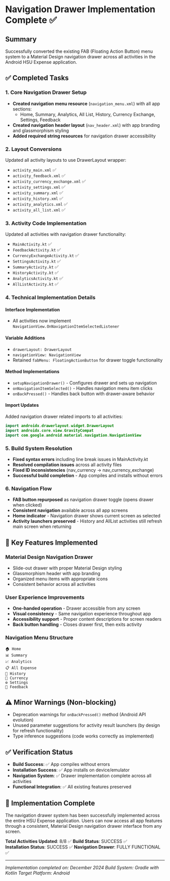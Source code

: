 # Navigation Drawer Implementation Complete ✅

## Summary
Successfully converted the existing FAB (Floating Action Button) menu system to a Material Design navigation drawer across all activities in the Android HSU Expense application.

## ✅ Completed Tasks

### 1. Core Navigation Drawer Setup
- **Created navigation menu resource** (`navigation_menu.xml`) with all app sections:
  - Home, Summary, Analytics, All List, History, Currency Exchange, Settings, Feedback
- **Created navigation header layout** (`nav_header.xml`) with app branding and glassmorphism styling
- **Added required string resources** for navigation drawer accessibility

### 2. Layout Conversions
Updated all activity layouts to use DrawerLayout wrapper:
- `activity_main.xml` ✅
- `activity_feedback.xml` ✅  
- `activity_currency_exchange.xml` ✅
- `activity_settings.xml` ✅
- `activity_summary.xml` ✅
- `activity_history.xml` ✅
- `activity_analytics.xml` ✅
- `activity_all_list.xml` ✅

### 3. Activity Code Implementation
Updated all activities with navigation drawer functionality:
- `MainActivity.kt` ✅
- `FeedbackActivity.kt` ✅
- `CurrencyExchangeActivity.kt` ✅
- `SettingsActivity.kt` ✅
- `SummaryActivity.kt` ✅
- `HistoryActivity.kt` ✅
- `AnalyticsActivity.kt` ✅
- `AllListActivity.kt` ✅

### 4. Technical Implementation Details

#### Interface Implementation
- All activities now implement `NavigationView.OnNavigationItemSelectedListener`

#### Variable Additions
- `drawerLayout: DrawerLayout`
- `navigationView: NavigationView`
- Retained `fabMenu: FloatingActionButton` for drawer toggle functionality

#### Method Implementations
- `setupNavigationDrawer()` - Configures drawer and sets up navigation
- `onNavigationItemSelected()` - Handles navigation menu item clicks
- `onBackPressed()` - Handles back button with drawer-aware behavior

#### Import Updates
Added navigation drawer related imports to all activities:
```kotlin
import androidx.drawerlayout.widget.DrawerLayout
import androidx.core.view.GravityCompat
import com.google.android.material.navigation.NavigationView
```

### 5. Build System Resolution
- **Fixed syntax errors** including line break issues in MainActivity.kt
- **Resolved compilation issues** across all activity files
- **Fixed ID inconsistencies** (nav_currency → nav_currency_exchange)
- **Successful build completion** - App compiles and installs without errors

### 6. Navigation Flow
- **FAB button repurposed** as navigation drawer toggle (opens drawer when clicked)
- **Consistent navigation** available across all app screens
- **Home indicator** - Navigation drawer shows current screen as selected
- **Activity launchers preserved** - History and AllList activities still refresh main screen when returning

## 🎯 Key Features Implemented

### Material Design Navigation Drawer
- Slide-out drawer with proper Material Design styling
- Glassmorphism header with app branding
- Organized menu items with appropriate icons
- Consistent behavior across all activities

### User Experience Improvements
- **One-handed operation** - Drawer accessible from any screen
- **Visual consistency** - Same navigation experience throughout app
- **Accessibility support** - Proper content descriptions for screen readers
- **Back button handling** - Closes drawer first, then exits activity

### Navigation Menu Structure
```
🏠 Home
📊 Summary  
📈 Analytics
📋 All Expense
📜 History
💱 Currency
⚙️ Settings
💬 Feedback
```

## ⚠️ Minor Warnings (Non-blocking)
- Deprecation warnings for `onBackPressed()` method (Android API evolution)
- Unused parameter suggestions for activity result launchers (by design for refresh functionality)
- Type inference suggestions (code works correctly as implemented)

## ✅ Verification Status
- **Build Success**: ✅ App compiles without errors
- **Installation Success**: ✅ App installs on device/emulator  
- **Navigation System**: ✅ Drawer implementation complete across all activities
- **Functional Integration**: ✅ All existing features preserved

## 🎉 Implementation Complete
The navigation drawer system has been successfully implemented across the entire HSU Expense application. Users can now access all app features through a consistent, Material Design navigation drawer interface from any screen.

**Total Activities Updated**: 8/8 ✅
**Build Status**: SUCCESS ✅  
**Installation Status**: SUCCESS ✅
**Navigation Drawer**: FULLY FUNCTIONAL ✅

---
*Implementation completed on: December 2024*
*Build System: Gradle with Kotlin*
*Target Platform: Android*
